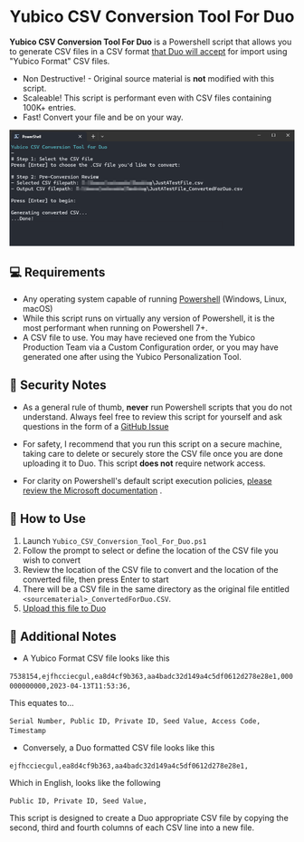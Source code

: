  <h1 align="center">Yubico CSV Conversion Tool For Duo</h1>

**Yubico CSV Conversion Tool For Duo** is a Powershell script that allows you to generate CSV files in a CSV format [that Duo will accept](https://duo.com/docs/yubikey) for import using "Yubico Format" CSV files. 

* Non Destructive! - Original source material is **not** modified with this script.
* Scaleable! This script is performant even with CSV files containing 100K+ entries.
* Fast! Convert your file and be on your way.

![](/Images/conversion.png)
## 💻 Requirements
- Any operating system capable of running [Powershell](https://learn.microsoft.com/en-us/powershell/scripting/install/installing-powershell?view=powershell-7.3)  (Windows, Linux, macOS)
- While this script runs on virtually any version of Powershell, it is the most performant when running on Powershell 7+.
- A CSV file to use. You may have recieved one from the Yubico Production Team via a Custom Configuration order, or you may have generated one after using the Yubico Personalization Tool.

## 🐻 Security Notes
- As a general rule of thumb, **never** run Powershell scripts that you do not understand. Always feel free to review this script for yourself and ask questions in the form of a [GitHub Issue](https://github.com/chris-streeks/Yubico_CSV_Conversion_Tool_For_Duo/issues)

- For safety, I recommend that you run this script on a secure machine, taking care to delete or securely store the CSV file once you are done uploading it to Duo. This script **does not** require network access.

- For clarity on Powershell's default script execution policies, [please review the Microsoft documentation](https://docs.microsoft.com/en-us/powershell/module/microsoft.powershell.core/about/about_execution_policies?view=powershell-7)
.

## 📖 How to Use
1. Launch `Yubico_CSV_Conversion_Tool_For_Duo.ps1` 
2. Follow the prompt to select or define the location of the CSV file you wish to convert
3. Review the location of the CSV file to convert and the location of the converted file, then press Enter to start
4. There will be a CSV file in the same directory as the original file entitled `<sourcematerial>_ConvertedForDuo.CSV`.
5. [Upload this file to Duo](https://duo.com/docs/yubikey#add-token-in-duo-admin-panel)

## 🐼 Additional Notes
- A Yubico Format CSV file looks like this

`7538154,ejfhcciecgul,ea8d4cf9b363,aa4badc32d149a4c5df0612d278e28e1,000000000000,2023-04-13T11:53:36,`

This equates to...

`Serial Number, Public ID, Private ID, Seed Value, Access Code, Timestamp`


- Conversely, a Duo formatted CSV file looks like this

`ejfhcciecgul,ea8d4cf9b363,aa4badc32d149a4c5df0612d278e28e1,`

Which in English, looks like the following

`Public ID, Private ID, Seed Value,`

This script is designed to create a Duo appropriate CSV file by copying the second, third and fourth columns of each CSV line into a new file.
